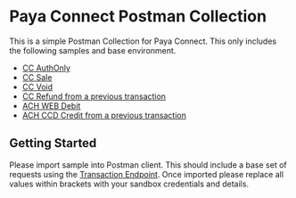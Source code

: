 # Paya Connect Postman Collection

This is a simple Postman Collection for Paya Connect. This only includes the following samples and base environment.
* [CC AuthOnly](https://docs.payaconnect.com/developers/api/endpoints/transactions#performanauthonlytransaction)
* [CC Sale](https://docs.payaconnect.com/developers/api/endpoints/transactions#performasale)
* [CC Void](https://docs.payaconnect.com/developers/api/endpoints/transactions#performavoid)
* [CC Refund from a previous transaction](https://docs.payaconnect.com/developers/api/endpoints/transactions#performarefundfromprevioustransaction)
* [ACH WEB Debit](https://docs.payaconnect.com/developers/api/endpoints/transactions#performawebdebit)
* [ACH CCD Credit from a previous transaction](https://docs.payaconnect.com/developers/api/endpoints/transactions#performacreditfromaprevioustransaction)

## Getting Started

Please import sample into Postman client. This should include a base set of requests using the [Transaction Endpoint](https://docs.payaconnect.com/developers/api/endpoints/transactions). Once imported please replace all values within brackets with your sandbox credentials and details.

